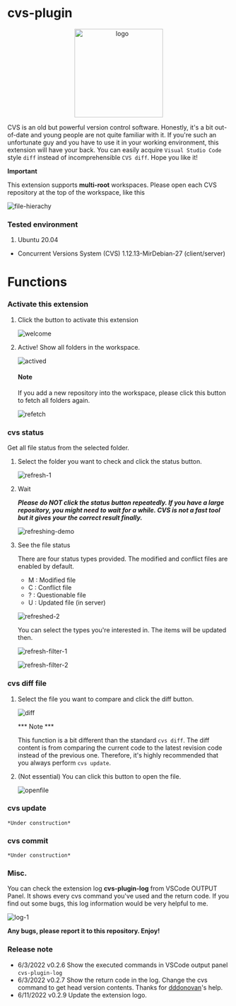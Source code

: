 # cvs-plugin

<p align="center">
<img src="/resources/cvs_logo_color.jpg" alt="logo" width="200" height="200"/>
</p>

CVS is an old but powerful version control software. Honestly, it's a bit out-of-date and young people are not quite familiar with it. If you're such an unfortunate guy and you have to use it in your working environment, this extension will have your back. You can easily acquire `Visual Studio Code` style `diff` instead of incomprehensible `CVS diff`. Hope you like it!

**Important**

This extension supports **multi-root** workspaces. Please open each CVS repository at the top of the workspace, like this

![file-hierachy](/resources/readme/file-hierachy.png "Folder structure")

### Tested environment

  1. Ubuntu 20.04
   * Concurrent Versions System (CVS) 1.12.13-MirDebian-27 (client/server)

# Functions

### Activate this extension

1. Click the button to activate this extension

    ![welcome](/resources/readme/welcome.png "Welcome page")

2. Active! Show all folders in the workspace.
   
   ![actived](/resources/readme/actived.png "Active page")

    #### Note

    If you add a new repository into the workspace, please click this button to fetch all folders again.

    ![refetch](/resources/readme/refetch.png "Refetch button")

### cvs status

Get all file status from the selected folder.

1. Select the folder you want to check and click the status button.

    ![refresh-1](/resources/readme/refresh-1.png "Refresh 1")

2. Wait

    ***Please do NOT click the status button repeatedly. If you have a large repository, you might need to wait for a while. CVS is not a fast tool but it gives your the correct result finally.***
    
    ![refreshing-demo](/resources/readme/refreshing-demo.png "Refreshing Demo")

3. See the file status

    There are four status types provided. The modified and conflict files are enabled by default.
    * M : Modified file
    * C : Conflict file
    * ? : Questionable file
    * U : Updated file (in server)

    ![refreshed-2](/resources/readme/refresh-2.png "Refresh 2")

    You can select the types you're interested in. The items will be updated then.

    ![refresh-filter-1](/resources/readme/refresh-filter-1.png "Filter 1")

    ![refresh-filter-2](/resources/readme/refresh-filter-2.png "Filter 2")


### cvs diff file

1. Select the file you want to compare and click the diff button.

    ![diff](/resources/readme/diff.png "Diff")

    *** Note ***
    
    This function is a bit different than the standard `cvs diff`. The diff content is from comparing the current code to the latest revision code instead of the previous one. Therefore, it's highly recommended that you always perform `cvs update`.

2. (Not essential) You can click this button to open the file.

    ![openfile](/resources/readme/open-file.png "OpenFile")


### cvs update

    *Under construction*

### cvs commit

    *Under construction*


### Misc.

You can check the extension log __cvs-plugin-log__ from VSCode OUTPUT Panel. It shows every cvs command you've used and the return code. If you find out some bugs, this log information would be very helpful to me.

![log-1](/resources/readme/log-1.png "log-1")



**Any bugs, please report it to this repository. Enjoy!**


### Release note

* 6/3/2022 v0.2.6 Show the executed commands in VSCode output panel `cvs-plugin-log`
* 6/3/2022 v0.2.7 Show the return code in the log. Change the cvs command to get head version contents. Thanks for [dddonovan](https://github.com/dddonovan)'s help.
* 6/11/2022 v0.2.9 Update the extension logo.
